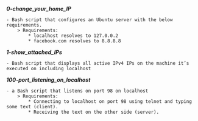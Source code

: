 ***0-change_your_home_IP***
``` text
- Bash script that configures an Ubuntu server with the below requirements.
    > Requirements:
        * localhost resolves to 127.0.0.2
        * facebook.com resolves to 8.8.8.8
```

***1-show_attached_IPs***
``` text
- Bash script that displays all active IPv4 IPs on the machine it’s executed on including localhost
```

***100-port_listening_on_localhost***
``` text
- a Bash script that listens on port 98 on localhost
    > Requirements:
        * Connecting to localhost on port 98 using telnet and typing some text (client).
        * Receiving the text on the other side (server).
```
